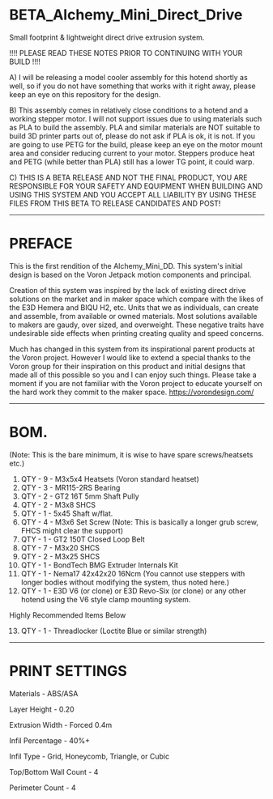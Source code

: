 # BETA_Alchemy_Mini_Direct_Drive
Small footprint &amp; lightweight direct drive extrusion system.

!!!!  PLEASE READ THESE NOTES PRIOR TO CONTINUING WITH YOUR BUILD !!!!

A)  I will be releasing a model cooler assembly for this hotend shortly as well, so if you do not have something that works with it right away,
please keep an eye on this repository for the design.

B)  This assembly comes in relatively close conditions to a hotend and a working stepper motor.  I will not support issues due to using materials such as PLA to build the assembly.  PLA and similar materials are NOT suitable to build 3D printer parts out of, please do not ask if PLA is ok, it is not.  If you are going to use PETG for the build, please keep an eye on the motor mount area and consider reducing current to your motor.  Steppers produce heat and PETG (while better than PLA) still has a lower TG point, it could warp.

C)  THIS IS A BETA RELEASE AND NOT THE FINAL PRODUCT, YOU ARE RESPONSIBLE FOR YOUR SAFETY AND EQUIPMENT WHEN BUILDING AND USING THIS SYSTEM AND 
YOU ACCEPT ALL LIABILITY BY USING THESE FILES FROM THIS BETA TO RELEASE CANDIDATES AND POST!

-----------------------------------------------------------------------------------------------------------------------------------------------------------

# PREFACE

This is the first rendition of the Alchemy_Mini_DD.   This system's initial design is based on the Voron Jetpack motion components and principal.  

Creation of this system was inspired by the lack of existing direct drive solutions on the market and in maker space which compare with the likes 
of the E3D Hemera and BIQU H2, etc.  Units that we as individuals, can create and assemble, from available or owned materials.  Most solutions available 
to makers are gaudy, over sized, and overweight.  These negative traits have undesirable side effects when printing creating quality and speed concerns.

Much has changed in this system from its inspirational parent products at the Voron project.   However I would like to extend a special thanks to the Voron
group for their inspiration on this product and initial designs that made all of this possible so you and I can enjoy such things.  Please take a moment if
you are not familiar with the Voron project to educate yourself on the hard work they commit to the maker space.  https://vorondesign.com/

-----------------------------------------------------------------------------------------------------------------------------------------------------------

# BOM.  
(Note: This is the bare minimum, it is wise to have spare screws/heatsets etc.)
1. QTY - 9 - M3x5x4 Heatsets (Voron standard heatset)
2. QTY - 3 - MR115-2RS Bearing
3. QTY - 2 - GT2 16T 5mm Shaft Pully
4. QTY - 2 - M3x8 SHCS
5. QTY - 1 - 5x45 Shaft w/flat.
6. QTY - 4 - M3x6 Set Screw (Note: This is basically a longer grub screw, FHCS might clear the support)
7. QTY - 1 - GT2 150T Closed Loop Belt
8. QTY - 7 - M3x20 SHCS
9. QTY - 2 - M3x25 SHCS
10. QTY - 1 - BondTech BMG Extruder Internals Kit
11. QTY - 1 - Nema17 42x42x20 16Ncm (You cannot use steppers with longer bodies without modifying the system, thus noted here.)
12. QTY - 1 - E3D V6 (or clone) or E3D Revo-Six (or clone) or any other hotend using the V6 style clamp mounting system.

Highly Recommended Items Below

13. QTY - 1 - Threadlocker (Loctite Blue or similar strength)

-----------------------------------------------------------------------------------------------------------------------------------------------------------

# PRINT SETTINGS

Materials - ABS/ASA

Layer Height - 0.20

Extrusion Width - Forced 0.4m

Infil Percentage - 40%+

Infil Type - Grid, Honeycomb, Triangle, or Cubic

Top/Bottom Wall Count - 4

Perimeter Count - 4

